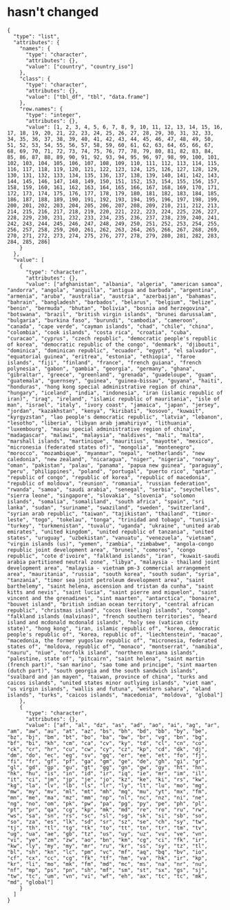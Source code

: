 # hasn't changed

    {
      "type": "list",
      "attributes": {
        "names": {
          "type": "character",
          "attributes": {},
          "value": ["country", "country_iso"]
        },
        "class": {
          "type": "character",
          "attributes": {},
          "value": ["tbl_df", "tbl", "data.frame"]
        },
        "row.names": {
          "type": "integer",
          "attributes": {},
          "value": [1, 2, 3, 4, 5, 6, 7, 8, 9, 10, 11, 12, 13, 14, 15, 16, 17, 18, 19, 20, 21, 22, 23, 24, 25, 26, 27, 28, 29, 30, 31, 32, 33, 34, 35, 36, 37, 38, 39, 40, 41, 42, 43, 44, 45, 46, 47, 48, 49, 50, 51, 52, 53, 54, 55, 56, 57, 58, 59, 60, 61, 62, 63, 64, 65, 66, 67, 68, 69, 70, 71, 72, 73, 74, 75, 76, 77, 78, 79, 80, 81, 82, 83, 84, 85, 86, 87, 88, 89, 90, 91, 92, 93, 94, 95, 96, 97, 98, 99, 100, 101, 102, 103, 104, 105, 106, 107, 108, 109, 110, 111, 112, 113, 114, 115, 116, 117, 118, 119, 120, 121, 122, 123, 124, 125, 126, 127, 128, 129, 130, 131, 132, 133, 134, 135, 136, 137, 138, 139, 140, 141, 142, 143, 144, 145, 146, 147, 148, 149, 150, 151, 152, 153, 154, 155, 156, 157, 158, 159, 160, 161, 162, 163, 164, 165, 166, 167, 168, 169, 170, 171, 172, 173, 174, 175, 176, 177, 178, 179, 180, 181, 182, 183, 184, 185, 186, 187, 188, 189, 190, 191, 192, 193, 194, 195, 196, 197, 198, 199, 200, 201, 202, 203, 204, 205, 206, 207, 208, 209, 210, 211, 212, 213, 214, 215, 216, 217, 218, 219, 220, 221, 222, 223, 224, 225, 226, 227, 228, 229, 230, 231, 232, 233, 234, 235, 236, 237, 238, 239, 240, 241, 242, 243, 244, 245, 246, 247, 248, 249, 250, 251, 252, 253, 254, 255, 256, 257, 258, 259, 260, 261, 262, 263, 264, 265, 266, 267, 268, 269, 270, 271, 272, 273, 274, 275, 276, 277, 278, 279, 280, 281, 282, 283, 284, 285, 286]
        }
      },
      "value": [
        {
          "type": "character",
          "attributes": {},
          "value": ["afghanistan", "albania", "algeria", "american samoa", "andorra", "angola", "anguilla", "antigua and barbuda", "argentina", "armenia", "aruba", "australia", "austria", "azerbaijan", "bahamas", "bahrain", "bangladesh", "barbados", "belarus", "belgium", "belize", "benin", "bermuda", "bhutan", "bolivia", "bosnia and herzegovina", "botswana", "brazil", "british virgin islands", "brunei darussalam", "bulgaria", "burkina faso", "burundi", "cambodia", "cameroon", "canada", "cape verde", "cayman islands", "chad", "chile", "china", "colombia", "cook islands", "costa rica", "croatia", "cuba", "curacao", "cyprus", "czech republic", "democratic people's republic of korea", "democratic republic of the congo", "denmark", "djibouti", "dominica", "dominican republic", "ecuador", "egypt", "el salvador", "equatorial guinea", "eritrea", "estonia", "ethiopia", "faroe islands", "fiji", "finland", "france", "french guiana", "french polynesia", "gabon", "gambia", "georgia", "germany", "ghana", "gibraltar", "greece", "greenland", "grenada", "guadeloupe", "guam", "guatemala", "guernsey", "guinea", "guinea-bissau", "guyana", "haiti", "honduras", "hong kong special administrative region of china", "hungary", "iceland", "india", "indonesia", "iran (islamic republic of iran)", "iraq", "ireland", "islamic republic of mauritania", "isle of man", "israel", "italy", "ivory coast", "jamaica", "japan", "jersey", "jordan", "kazakhstan", "kenya", "kiribati", "kosovo", "kuwait", "kyrgyzstan", "lao people's democratic republic", "latvia", "lebanon", "lesotho", "liberia", "libyan arab jamahiriya", "lithuania", "luxembourg", "macau special administrative region of china", "madagascar", "malawi", "malaysia", "maldives", "mali", "malta", "marshall islands", "martinique", "mauritius", "mayotte", "mexico", "micronesia (federated states of)", "mongolia", "montenegro", "morocco", "mozambique", "myanmar", "nepal", "netherlands", "new caledonia", "new zealand", "nicaragua", "niger", "nigeria", "norway", "oman", "pakistan", "palau", "panama", "papua new guinea", "paraguay", "peru", "philippines", "poland", "portugal", "puerto rico", "qatar", "republic of congo", "republic of korea", "republic of macedonia", "republic of moldova", "reunion", "romania", "russian federation", "rwanda", "samoa", "saudi arabia", "senegal", "serbia", "seychelles", "sierra leone", "singapore", "slovakia", "slovenia", "solomon islands", "somalia", "somaliland", "south africa", "spain", "sri lanka", "sudan", "suriname", "swaziland", "sweden", "switzerland", "syrian arab republic", "taiwan", "tajikistan", "thailand", "timor-leste", "togo", "tokelau", "tonga", "trinidad and tobago", "tunisia", "turkey", "turkmenistan", "tuvalu", "uganda", "ukraine", "united arab emirates", "united kingdom", "united republic of tanzania", "united states", "uruguay", "uzbekistan", "vanuatu", "venezuela", "vietnam", "virgin islands (us)", "yemen", "zambia", "zimbabwe", "angola-congo republic joint development area", "brunei", "comoros", "congo republic", "cote d'ivoire", "falkland islands", "iran", "kuwait-saudi arabia partitioned neutral zone", "libya", "malaysia - thailand joint development area", "malaysia - vietnam pm-3 commercial arrangement area", "mauritania", "russia", "south korea", "south sudan", "syria", "tanzania", "timor sea joint petroleum development area", "saint barthelemy", "saint helena, ascension and tristan da cunha", "saint kitts and nevis", "saint lucia", "saint pierre and miquelon", "saint vincent and the grenadines", "sint maarten", "antarctica", "bonaire", "bouvet island", "british indian ocean territory", "central african republic", "christmas island", "cocos (keeling) islands", "congo", "falkland islands (malvinas)", "french southern territories", "heard island and mcdonald mcdonald islands", "holy see (vatican city state)", "hong kong", "iran, islamic republic of", "korea, democratic people's republic of", "korea, republic of", "liechtenstein", "macao", "macedonia, the former yugoslav republic of", "micronesia, federated states of", "moldova, republic of", "monaco", "montserrat", "namibia", "nauru", "niue", "norfolk island", "northern mariana islands", "palestine, state of", "pitcairn", "saint helena", "saint martin (french part)", "san marino", "sao tome and principe", "sint maarten (dutch part)", "south georgia and the south sandwich islands", "svalbard and jan mayen", "taiwan, province of china", "turks and caicos islands", "united states minor outlying islands", "viet nam", "us virgin islands", "wallis and futuna", "western sahara", "aland islands", "turks", "caicos islands", "macedonia", "moldova", "global"]
        },
        {
          "type": "character",
          "attributes": {},
          "value": ["af", "al", "dz", "as", "ad", "ao", "ai", "ag", "ar", "am", "aw", "au", "at", "az", "bs", "bh", "bd", "bb", "by", "be", "bz", "bj", "bm", "bt", "bo", "ba", "bw", "br", "vg", "bn", "bg", "bf", "bi", "kh", "cm", "ca", "cv", "ky", "td", "cl", "cn", "co", "ck", "cr", "hr", "cu", "cw", "cy", "cz", "kp", "cd", "dk", "dj", "dm", "do", "ec", "eg", "sv", "gq", "er", "ee", "et", "fo", "fj", "fi", "fr", "gf", "pf", "ga", "gm", "ge", "de", "gh", "gi", "gr", "gl", "gd", "gp", "gu", "gt", "gg", "gn", "gw", "gy", "ht", "hn", "hk", "hu", "is", "in", "id", "ir", "iq", "ie", "mr", "im", "il", "it", "ci", "jm", "jp", "je", "jo", "kz", "ke", "ki", "rs", "kw", "kg", "la", "lv", "lb", "ls", "lr", "ly", "lt", "lu", "mo", "mg", "mw", "my", "mv", "ml", "mt", "mh", "mq", "mu", "yt", "mx", "fm", "mn", "me", "ma", "mz", "mm", "np", "nl", "nc", "nz", "ni", "ne", "ng", "no", "om", "pk", "pw", "pa", "pg", "py", "pe", "ph", "pl", "pt", "pr", "qa", "cg", "kp", "mk", "md", "re", "ro", "ru", "rw", "ws", "sa", "sn", "rs", "sc", "sl", "sg", "sk", "si", "sb", "so", "so", "za", "es", "lk", "sd", "sr", "sz", "se", "ch", "sy", "tw", "tj", "th", "tl", "tg", "tk", "to", "tt", "tn", "tr", "tm", "tv", "ug", "ua", "ae", "gb", "tz", "us", "uy", "uz", "vu", "ve", "vn", "vi", "ye", "zm", "zw", "ao", "bn", "km", "cg", "ci", "fk", "ir", "kw", "ly", "my", "my", "mr", "ru", "kr", "ss", "sy", "tz", "tl", "bl", "sh", "kn", "lc", "pm", "vc", "mf", "aq", "bq", "bv", "io", "cf", "cx", "cc", "cg", "fk", "tf", "hm", "va", "hk", "ir", "kp", "kr", "li", "mo", "mk", "fm", "md", "mc", "ms", "na", "nr", "nu", "nf", "mp", "ps", "pn", "sh", "mf", "sm", "st", "sx", "gs", "sj", "tw", "tc", "um", "vn", "vi", "wf", "eh", "ax", "tc", "tc", "mk", "md", "global"]
        }
      ]
    }

